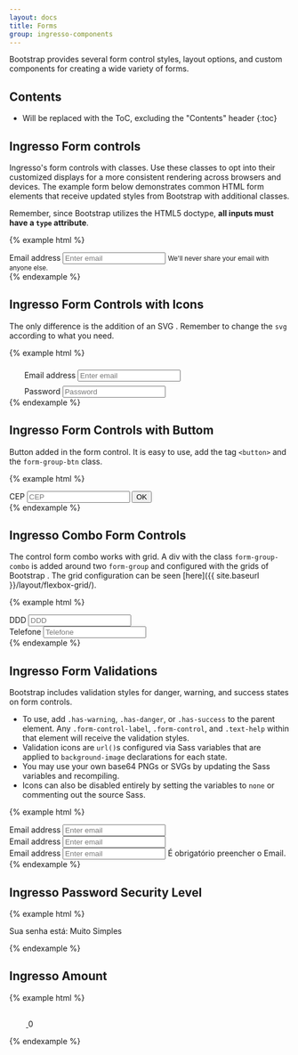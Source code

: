 ```yaml
---
layout: docs
title: Forms
group: ingresso-components
---
```


Bootstrap provides several form control styles, layout options, and custom components for creating a wide variety of forms.

## Contents

* Will be replaced with the ToC, excluding the "Contents" header
{:toc}

## Ingresso Form controls

Ingresso's form controls with classes. Use these classes to opt into their customized displays for a more consistent rendering across browsers and devices. The example form below demonstrates common HTML form elements that receive updated styles from Bootstrap with additional classes.

Remember, since Bootstrap utilizes the HTML5 doctype, **all inputs must have a `type` attribute**.

{% example html %}
  <div class="form-group fl-form-group">
    <label class="fl-label" for="exampleInputEmail1">Email address</label>
    <input type="email" class="form-control" id="exampleInputEmail1" aria-describedby="emailHelp" placeholder="Enter email">
    <small id="emailHelp" class="text-muted">We'll never share your email with anyone else.</small>
  </div>
{% endexample %}

## Ingresso Form Controls with Icons

The only difference is the addition of an SVG . Remember to change the `svg` according to what you need. 

{% example html %}
  <div class="form-group fl-form-group">
    <span class="form-icon-group">
      <svg aria-label="Email" class="svg-icon" width="23" height="23">
        <use xmlns:xlink="http://www.w3.org/1999/xlink" xlink:href="#icon-mail"></use>
      </svg>
    </span>
    <label class="fl-label" for="exampleInputEmail2">Email address</label>
    <input type="email" class="form-control" id="exampleInputEmail2" aria-describedby="emailHelp" placeholder="Enter email">
  </div>
  <div class="form-group fl-form-group">
    <span class="form-icon-group">
      <svg aria-label="Senha" class="svg-icon" width="23" height="23">
        <use xmlns:xlink="http://www.w3.org/1999/xlink" xlink:href="#icon-lock-2"></use>
      </svg>
    </span>
    <label class="fl-label" for="exampleInputPassword2">Password</label>
    <input type="password" class="form-control" id="exampleInputPassword2" placeholder="Password">
  </div>
{% endexample %}

## Ingresso Form Controls with Buttom

Button added in the form control. It is easy to use, add the tag `<button>` and the `form-group-btn` class.

{% example html %}
  <div class="form-group fl-form-group form-group-btn">
    <label class="fl-label" for="exampleCEP1">CEP</label>
    <input type="combo" class="form-control" id="exampleCEP1" aria-describedby="cepHelp" placeholder="CEP">
    <button type="button" class="btn btn-primary">OK</button>
  </div>
{% endexample %}

## Ingresso Combo Form Controls

The control form combo works with grid. A div with the class `form-group-combo` is added around two `form-group` and configured with the grids of Bootstrap . The grid configuration can be seen [here]({{ site.baseurl }}/layout/flexbox-grid/).

{% example html %}
  <div class="form-group-combo row">
    <div class="form-group fl-form-group frm-grp-01 col-xs">
      <label class="fl-label" for="exampleDDD1">DDD</label>
      <input type="combo" class="form-control" id="exampleDDD1" aria-describedby="dddHelp" placeholder="DDD">
    </div>
    <div class="form-group fl-form-group frm-grp-02 col-xs-9">
      <label class="fl-label" for="exampleTel1">Telefone</label>
      <input type="combo" class="form-control" id="exampleTel1" aria-describedby="telHelp" placeholder="Telefone">
    </div>
  </div>
{% endexample %}

## Ingresso Form Validations

Bootstrap includes validation styles for danger, warning, and success states on form controls.

- To use, add `.has-warning`, `.has-danger`, or `.has-success` to the parent element. Any `.form-control-label`, `.form-control`, and `.text-help` within that element will receive the validation styles.
- Validation icons are `url()`s configured via Sass variables that are applied to `background-image` declarations for each state.
- You may use your own base64 PNGs or SVGs by updating the Sass variables and recompiling.
- Icons can also be disabled entirely by setting the variables to `none` or commenting out the source Sass.

{% example html %}
  <div class="form-group fl-form-group has-success">
    <label class="fl-label" for="exampleInputEmail2">Email address</label>
    <input type="email" class="form-control form-control-success" id="exampleInputEmail2" aria-describedby="emailHelp" placeholder="Enter email">
  </div>
  <div class="form-group fl-form-group has-warning">
    <label class="fl-label" for="exampleInputEmail3">Email address</label>
    <input type="email" class="form-control form-control-warning" id="exampleInputEmail3" aria-describedby="emailHelp" placeholder="Enter email">
  </div>
  <div class="form-group fl-form-group has-danger">
    <label class="fl-label" for="exampleInputEmail4">Email address</label>
    <input type="email" class="form-control form-control-danger" id="exampleInputEmail4" aria-describedby="emailHelp" placeholder="Enter email">
    <span class="frm-msg-error">É obrigatório preencher o Email.</span>
  </div>
{% endexample %}

## Ingresso Password Security Level

{% example html %}

<div class="security-level">
    <span>Sua senha está:</span>
    <span class="sl-wp">
      <span class="sl-level"></span>
      <span class="sl-level"></span>
      <span class="sl-level"></span>
      <span class="sl-level"></span>
    </span>
    <span class="sl-1">Muito Simples</span>
</div>

{% endexample %}

## Ingresso Amount

{% example html %}

<div class="amount-group">
  <span class="ic-rounded ic-r-2">
    <a class="amt-less" href="">
      <svg class="svg-icon" width="30" height="30">
            <use xmlns:xlink="http://www.w3.org/1999/xlink" xlink:href="#icon-less"></use>
          </svg>
    </a>
  </span>
  <span class="amt-number">0</span>
  <span class="ic-rounded ic-r-2">
    <a class="amt-plus" href="">
      <svg class="svg-icon" width="30" height="30">
        <use xmlns:xlink="http://www.w3.org/1999/xlink" xlink:href="#icon-plus"></use>
      </svg>
    </a>
  </span>
</div>

{% endexample %}
